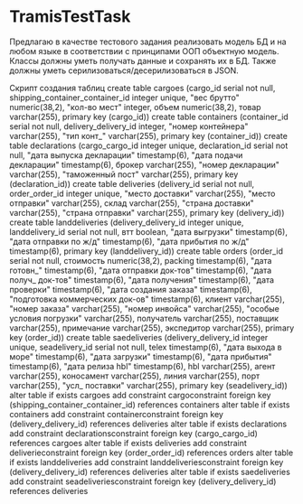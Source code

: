 # TramisTestTask
Предлагаю в качестве тестового задания реализовать модель БД и на любом языке в соответствии с принципами ООП объектную модель.
Классы должны уметь получать данные и сохранять их в БД.
Также должны уметь серилизоваться/десерилизоваться в JSON.

Скрипт создания таблиц
create table cargoes (cargo_id serial not null, shipping_container_container_id integer unique, "вес брутто" numeric(38,2), "кол-во мест" integer, объем numeric(38,2), товар varchar(255), primary key (cargo_id))
create table containers (container_id serial not null, delivery_delivery_id integer, "номер контейнера" varchar(255), "тип конт_" varchar(255), primary key (container_id))
create table declarations (cargo_cargo_id integer unique, declaration_id serial not null, "дата выпуска декларации" timestamp(6), "дата подачи декларации" timestamp(6), брокер varchar(255), "номер декларации" varchar(255), "таможенный пост" varchar(255), primary key (declaration_id))
create table deliveries (delivery_id serial not null, order_order_id integer unique, "место доставки" varchar(255), "место отправки" varchar(255), склад varchar(255), "страна доставки" varchar(255), "страна отправки" varchar(255), primary key (delivery_id))
create table landdeliveries (delivery_delivery_id integer unique, landdelivery_id serial not null, втт boolean, "дата выгрузки" timestamp(6), "дата отправки по ж/д" timestamp(6), "дата прибытия по ж/д" timestamp(6), primary key (landdelivery_id))
create table orders (order_id serial not null, стоимость numeric(38,2), packing timestamp(6), "дата готовн_" timestamp(6), "дата отправки док-тов" timestamp(6), "дата получ_ док-тов" timestamp(6), "дата получения" timestamp(6), "дата проверки" timestamp(6), "дата создания заказа" timestamp(6), "подготовка коммерческих док-ов" timestamp(6), клиент varchar(255), "номер заказа" varchar(255), "номер инвойса" varchar(255), "особые условия погрузки" varchar(255), получатель varchar(255), поставщик varchar(255), примечание varchar(255), экспедитор varchar(255), primary key (order_id))
create table saedeliveries (delivery_delivery_id integer unique, seadelivery_id serial not null, telex timestamp(6), "дата выхода в море" timestamp(6), "дата загрузки" timestamp(6), "дата прибытия" timestamp(6), "дата релиза hbl" timestamp(6), hbl varchar(255), агент varchar(255), коносамент varchar(255), линия varchar(255), порт varchar(255), "усл_ поставки" varchar(255), primary key (seadelivery_id))
alter table if exists cargoes add constraint cargoconstraint foreign key (shipping_container_container_id) references containers
alter table if exists containers add constraint containerconstraint foreign key (delivery_delivery_id) references deliveries
alter table if exists declarations add constraint declarationsconstraint foreign key (cargo_cargo_id) references cargoes
alter table if exists deliveries add constraint deliverieconstraint foreign key (order_order_id) references orders
alter table if exists landdeliveries add constraint landdeliveriesconstraint foreign key (delivery_delivery_id) references deliveries
alter table if exists saedeliveries add constraint seadeliveriesconstraint foreign key (delivery_delivery_id) references deliveries
